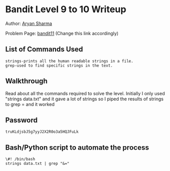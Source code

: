 # Bandit Level 9 to 10 Writeup


Author: [Aryan Sharma](https://github.com/Aryans-20)

Problem Page: [bandit11](https://overthewire.org/wargames/bandit/bandit10.html) (Change this link accordingly)

## List of Commands Used
```
strings-prints all the human readable strings in a file.
grep-used to find specific strings in the text.
```

## Walkthrough
Read about all the commands required to solve the level. Initially I only used "strings data.txt" and it gave a lot of strings so I piped the results of strings to grep = and it worked 

## Password
`truKLdjsbJ5g7yyJ2X2R0o3a5HQJFuLk`

## Bash/Python script to automate the process
```
\#! /bin/bash
strings data.txt | grep "&="
```
